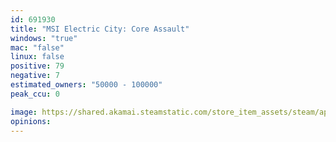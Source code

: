 ```yaml
---
id: 691930
title: "MSI Electric City: Core Assault"
windows: "true"
mac: "false"
linux: false
positive: 79
negative: 7
estimated_owners: "50000 - 100000"
peak_ccu: 0

image: https://shared.akamai.steamstatic.com/store_item_assets/steam/apps/691930/header.jpg?t=1514200923
opinions:
---
```


